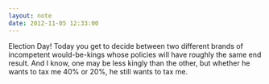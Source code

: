 ```yaml
---
layout: note
date: 2012-11-05 12:33:00
---
```


Election Day! Today you get to decide between two different brands of incompetent would-be-kings whose policies will have roughly the same end result. And I know, one may be less kingly than the other, but whether he wants to tax me 40% or 20%, he still wants to tax me.
